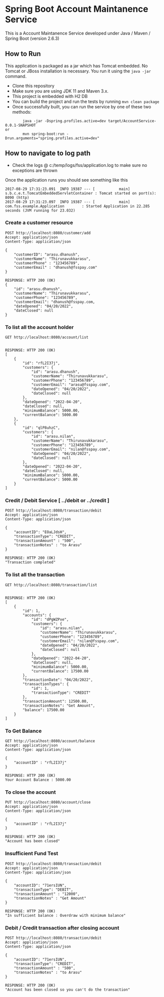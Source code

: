 # Spring Boot Account Maintanence Service

This is a Account Maintanence Service developed under Java / Maven / Spring Boot (version 2.6.3)

## How to Run 

This application is packaged as a jar which has Tomcat embedded. No Tomcat or JBoss installation is necessary. You run it using the ```java -jar``` command.

* Clone this repository 
* Make sure you are using JDK 11 and Maven 3.x.
* This project is embedded with H2 DB
* You can build the project and run the tests by running ```mvn clean package```
* Once successfully built, you can run the service by one of these two methods:
```
        java -jar -Dspring.profiles.active=dev target/AccountService-0.0.1-SNAPSHOT
or
        mvn spring-boot:run -Drun.arguments="spring.profiles.active=dev"
```

## How to navigate to log path 

* Check the logs @ c:/temp/logs/fss/application.log to make sure no exceptions are thrown

Once the application runs you should see something like this

```
2017-08-29 17:31:23.091  INFO 19387 --- [           main] s.b.c.e.t.TomcatEmbeddedServletContainer : Tomcat started on port(s): 8090 (http)
2017-08-29 17:31:23.097  INFO 19387 --- [           main] com.fss.example.Application        : Started Application in 22.285 seconds (JVM running for 23.032)
```

### Create a customer resource

```
POST http://localhost:8080/customer/add
Accept: application/json
Content-Type: application/json

{
    "customerID": "arasu.dhanush",
    "customerName": "Thirunavukkarasu",
    "customerPhone" : "123456789",
    "customerEmail" : "dhanush@fsspay.com"
}

RESPONSE: HTTP 200 (OK)
{
    "id": "arasu.dhanush",
    "customerName": "Thirunavukkarasu",
    "customerPhone": "123456789",
    "customerEmail": "dhanush@fsspay.com,
    "dateOpened": "04/20/2022",
    "dateClosed": null
}
```


### To list all the account holder

```
GET http://localhost:8080/account/list


RESPONSE: HTTP 200 (OK)
[
    {
        "id": "rfL2I37j",
        "customers": {
            "id": "arasu.dhanush",
            "customerName": "Thirunavukkarasu",
            "customerPhone": "123456789",
            "customerEmail": "arasu@fsspay.com",
            "dateOpened": "04/20/2022",
            "dateClosed": null
        },
        "dateOpened": "2022-04-20",
        "dateClosed": null,
        "minimumBalance": 5000.00,
        "currentBalance": 5000.00
    },
    {
        "id": "qlP8uhzC",
        "customers": {
            "id": "arasu.nilan",
            "customerName": "Thirunavukkarasu",
            "customerPhone": "123456789",
            "customerEmail": "nilan@fsspay.com",
            "dateOpened": "04/20/2022",
            "dateClosed": null
        },
        "dateOpened": "2022-04-20",
        "dateClosed": null,
        "minimumBalance": 5000.00,
        "currentBalance": 5000.00
    }
]
```

### Credit / Debit Service [ ../debit or ../credit ]

```
POST http://localhost:8080/transaction/debit
Accept: application/json
Content-Type: application/json

{
    "accountID": "EOaLJdsH",
    "transactionType": "CREDIT",
    "transactionAmount" : "500",
    "transactionNotes" : "to Arasu"
}

RESPONSE: HTTP 200 (OK)
"Transaction completed"
```

### To list all the transaction

```
GET http://localhost:8080/transaction/list


RESPONSE: HTTP 200 (OK)
[
    {
        "id": 1,
        "accounts": {
            "id": "dPgWZPxe",
            "customers": {
                "id": "arasu.nilan",
                "customerName": "Thirunavukkarasu",
                "customerPhone": "123456789",
                "customerEmail": "nilan@fsspay.com",
                "dateOpened": "04/20/2022",
                "dateClosed": null
            },
            "dateOpened": "2022-04-20",
            "dateClosed": null,
            "minimumBalance": 5000.00,
            "currentBalance": 17500.00
        },
        "transactionDate": "04/20/2022",
        "transactionTypes": {
            "id": 1,
            "transactionType": "CREDIT"
        },
        "transactionAmount": 12500.00,
        "transactionNotes": "Get Amount",
        "balance": 17500.00
    }
]

```


### To Get Balance

```
GET http://localhost:8080/account/balance
Accept: application/json
Content-Type: application/json

{
    "accountID" : "rfL2I37j"
}

RESPONSE: HTTP 200 (OK)
Your Account Balance : 5000.00
```

### To close the account

```
PUT http://localhost:8080/account/close
Accept: application/json
Content-Type: application/json

{
    "accountID" : "rfL2I37j"
}

RESPONSE: HTTP 200 (OK)
"Account has been closed"
```


### Insufficient Fund Test

```
POST http://localhost:8080/transaction/debit
Accept: application/json
Content-Type: application/json

{
    "accountID": "71ersIUN",
    "transactionType": "DEBIT",
    "transactionAmount" : "12000",
    "transactionNotes" : "Get Amount"
}

RESPONSE: HTTP 200 (OK)
"In sufficient balance : Overdraw with minimum balance"
```

### Debit / Credit transaction after closing account

```
POST http://localhost:8080/transaction/debit
Accept: application/json
Content-Type: application/json

{
    "accountID": "71ersIUN",
    "transactionType": "CREDIT",
    "transactionAmount" : "500",
    "transactionNotes" : "to Arasu"
}

RESPONSE: HTTP 200 (OK)
"Account has been closed so you can't do the transaction"
```
